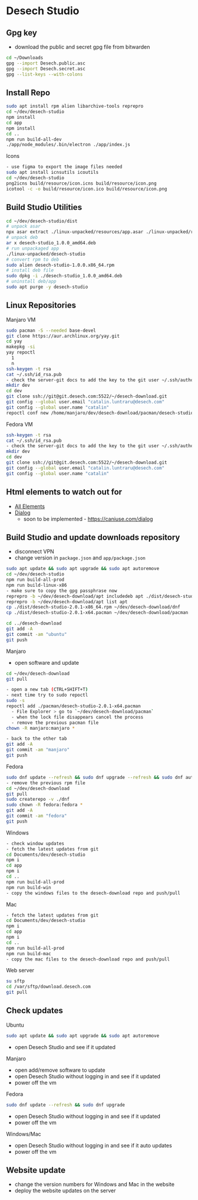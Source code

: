# Desech Studio

## Gpg key

- download the public and secret gpg file from bitwarden

```sh
cd ~/Downloads
gpg --import Desech.public.asc
gpg --import Desech.secret.asc
gpg --list-keys --with-colons
```

## Install Repo

```sh
sudo apt install rpm alien libarchive-tools reprepro
cd ~/dev/desech-studio
npm install
cd app
npm install
cd ..
npm run build-all-dev
./app/node_modules/.bin/electron ./app/index.js
```

Icons

```sh
- use figma to export the image files needed
sudo apt install icnsutils icoutils
cd ~/dev/desech-studio
png2icns build/resource/icon.icns build/resource/icon.png
icotool -c -o build/resource/icon.ico build/resource/icon.png
```

## Build Studio Utilities

```sh
cd ~/dev/desech-studio/dist
# unpack asar
npx asar extract ./linux-unpacked/resources/app.asar ./linux-unpacked/resources/app
# unpack deb
ar x desech-studio_1.0.0_amd64.deb
# run unpackaged app
./linux-unpacked/desech-studio
# convert rpm to deb
sudo alien desech-studio-1.0.0.x86_64.rpm
# install deb file
sudo dpkg -i ./desech-studio_1.0.0_amd64.deb
# uninstall deb/app
sudo apt purge -y desech-studio
```

## Linux Repositories

Manjaro VM

```sh
sudo pacman -S --needed base-devel
git clone https://aur.archlinux.org/yay.git
cd yay
makepkg -si
yay repoctl
  1
  n
ssh-keygen -t rsa
cat ~/.ssh/id_rsa.pub
- check the server-git docs to add the key to the git user ~/.ssh/authorized_keys file
mkdir dev
cd dev
git clone ssh://git@git.desech.com:5522/~/desech-download.git
git config --global user.email "catalin.luntraru@desech.com"
git config --global user.name "catalin"
repoctl conf new /home/manjaro/dev/desech-download/pacman/desech-studio.db.tar.zst
```

Fedora VM

```sh
ssh-keygen -t rsa
cat ~/.ssh/id_rsa.pub
- check the server-git docs to add the key to the git user ~/.ssh/authorized_keys file
mkdir dev
cd dev
git clone ssh://git@git.desech.com:5522/~/desech-download.git
git config --global user.email "catalin.luntraru@desech.com"
git config --global user.name "catalin"
```

## Html elements to watch out for

- [All Elements](https://developer.mozilla.org/en-US/docs/Web/HTML/Element)
- [Dialog](https://developer.mozilla.org/en-US/docs/Web/HTML/Element/dialog)
  - soon to be implemented - https://caniuse.com/dialog

## Build Studio and update downloads repository

- disconnect VPN
- change version in `package.json` and `app/package.json`

```sh
sudo apt update && sudo apt upgrade && sudo apt autoremove
cd ~/dev/desech-studio
npm run build-all-prod
npm run build-linux-x86
- make sure to copy the gpg passphrase now
reprepro -b ~/dev/desech-download/apt includedeb apt ./dist/desech-studio-2.0.1-amd64.deb
reprepro -b ~/dev/desech-download/apt list apt
cp ./dist/desech-studio-2.0.1-x86_64.rpm ~/dev/desech-download/dnf
cp ./dist/desech-studio-2.0.1-x64.pacman ~/dev/desech-download/pacman

cd ../desech-download
git add -A
git commit -am "ubuntu"
git push
```

Manjaro

- open software and update

```sh
cd ~/dev/desech-download
git pull

- open a new tab (CTRL+SHIFT+T)
- next time try to sudo repoctl
sudo -s
repoctl add ./pacman/desech-studio-2.0.1-x64.pacman
  - File Explorer > go to `~/dev/desech-download/pacman`
  - when the lock file disappears cancel the process
  - remove the previous pacman file
chown -R manjaro:manjaro *

- back to the other tab
git add -A
git commit -am "manjaro"
git push
```

Fedora

```sh
sudo dnf update --refresh && sudo dnf upgrade --refresh && sudo dnf autoremove
- remove the previous rpm file
cd ~/dev/desech-download
git pull
sudo createrepo -v ./dnf
sudo chown -R fedora:fedora *
git add -A
git commit -am "fedora"
git push
```

Windows

```sh
- check window updates
- fetch the latest updates from git
cd Documents/dev/desech-studio
npm i
cd app
npm i
cd ..
npm run build-all-prod
npm run build-win
- copy the windows files to the desech-download repo and push/pull
```

Mac

```sh
- fetch the latest updates from git
cd Documents/dev/desech-studio
npm i
cd app
npm i
cd ..
npm run build-all-prod
npm run build-mac
- copy the mac files to the desech-download repo and push/pull
```

Web server

```sh
su sftp
cd /var/sftp/download.desech.com
git pull
```

## Check updates

Ubuntu

```sh
sudo apt update && sudo apt upgrade && sudo apt autoremove
```
- open Desech Studio and see if it updated

Manjaro

- open add/remove software to update
- open Desech Studio without logging in and see if it updated
- power off the vm

Fedora

```sh
sudo dnf update --refresh && sudo dnf upgrade
```
- open Desech Studio without logging in and see if it updated
- power off the vm

Windows/Mac

- open Desech Studio without logging in and see if it auto updates
- power off the vm

## Website update

- change the version numbers for Windows and Mac in the website
- deploy the website updates on the server
